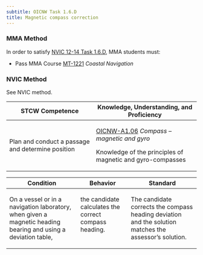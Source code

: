 ```yaml
---
subtitle: OICNW Task 1.6.D 
title: Magnetic compass correction
---
```



### MMA Method

In order to satisfy  [NVIC 12-14  Task  1.6.D]({{site.baseurl}}/assets/images/nvic-12-14.pdf), MMA students must:

* Pass MMA Course [MT-1221]( {{site.baseurl}}/courses/MT-1221) *Coastal Navigation*


### NVIC Method

<a onclick="togglevisibility('nvic_methods')" >See NVIC method.</a>

<div id='nvic_methods' class='hide'>

<table>
<thead>
<tr>
<th class='forty'> STCW Competence </th>
<th class='sixty'> Knowledge, Understanding, and Proficiency </th>
</tr>
</thead>




<tbody>
<tr><td markdown='1'>

Plan and conduct a passage and determine position

</td><td markdown='1'>

[OICNW-A1.06](../../tables/21.html#OICNW-A1.06) *Compass – magnetic and gyro*

Knowledge of the principles of magnetic and gyro-compasses

</td></tr>


</tbody>
</table>


<table>
<thead>
<tr><th class='twenty'>  Condition </th><th class='twenty'> Behavior </th><th  class='sixty'>Standard </th></tr>
</thead>
<tbody >



<tr><td markdown='1'>

On a vessel or in a navigation laboratory, when given a magnetic heading bearing and using a deviation table,

</td><td markdown='1'>

the candidate calculates the correct compass heading.

<br>

<div class="tooltip">
<span class="tooltiptext">
</span>
</div>


</td><td markdown='1'>

The candidate corrects the compass heading deviation and the solution matches the assessor’s solution.

</td></tr>
</tbody>
</table>
</div>
